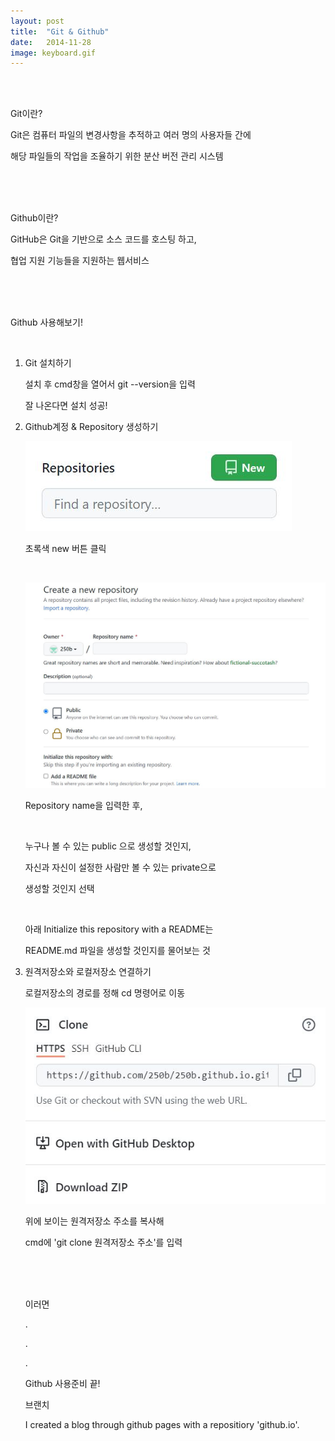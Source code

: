 ```yaml
---
layout: post
title:  "Git & Github"
date:   2014-11-28
image: keyboard.gif
---
```

<br><br>
<p class="intro">Git이란?<p>
<p class="gittext">Git은 컴퓨터 파일의 변경사항을 추적하고 여러 명의 사용자들 간에</p>
<p class="gittext">해당 파일들의 작업을 조율하기 위한 분산 버전 관리 시스템</p>
<br><br><br>
<p class="intro">Github이란?<p>
<p class="gittext">GitHub은 Git을 기반으로 소스 코드를 호스팅 하고,</p>
<p class="gittext">협업 지원 기능들을 지원하는 웹서비스</p>
<br><br><br>
<p class="intro">Github 사용해보기!<p>
<br>
    <ol class="list">
        <li class="list">Git 설치하기
            <p> </p>
            <p class="top">설치 후 cmd창을 열어서 git --version을 입력</p>
            <p class="botton">잘 나온다면 설치 성공!</p>
        </li>
        <li class="list">Github계정 & Repository 생성하기
            <p> </p>
            <p> </p>
            <p><img src="/assets/img/repository.JPG" alt=""><P>
            <p class="botton">초록색 new 버튼 클릭</p>
            <br>
            <p><img src="/assets/img/create.JPG" alt=""></p>
            <p class="botton">Repository name을 입력한 후,</p>
            <br>
            <p>누구나 볼 수 있는 public 으로 생성할 것인지,</p>
            <p>자신과 자신이 설정한 사람만 볼 수 있는 private으로</p>
            <p class="botton">생성할 것인지 선택</p>
            <br>
            <p>아래 Initialize this repository with a README는</p>
            <p class="botton">README.md 파일을 생성할 것인지를 물어보는 것</p>
        <li class="list">원격저장소와 로컬저장소 연결하기
            <p> </p>
            <p class="top">로컬저장소의 경로를 정해 cd 명령어로 이동</p>
            <p><img src="/assets/img/clone.JPG" alt=""></p>
            <p>위에 보이는 원격저장소 주소를 복사해</p>
            <p class="botton">cmd에 'git clone 원격저장소 주소'를 입력</p>
<br><br><br>
<div class="gittext">
    <p>이러면</p>
    <p>.</p>
    <p>.</p>
    <p>.</p>
</div>
<p> </p>
<p class="intro"><span class="dropcap"></span>Github 사용준비 끝!<p>
<p class="intro"><span class="dropcap"></span>브랜치<p>
<p class="firstpost">I created a blog through github pages with a repositiory 'github.io'.<p>
